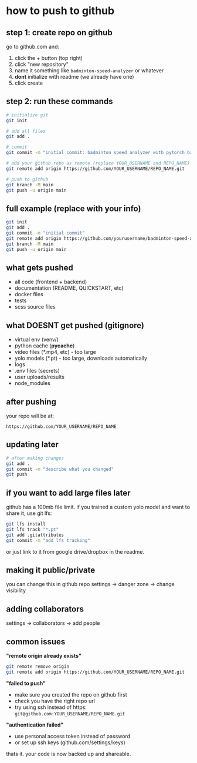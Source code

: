 # how to push to github

## step 1: create repo on github

go to github.com and:
1. click the + button (top right)
2. click "new repository"
3. name it something like `badminton-speed-analyzer` or whatever
4. **dont** initialize with readme (we already have one)
5. click create

## step 2: run these commands

```bash
# initialize git
git init

# add all files
git add .

# commit
git commit -m "initial commit: badminton speed analyzer with pytorch backend"

# add your github repo as remote (replace YOUR_USERNAME and REPO_NAME)
git remote add origin https://github.com/YOUR_USERNAME/REPO_NAME.git

# push to github
git branch -M main
git push -u origin main
```

## full example (replace with your info)

```bash
git init
git add .
git commit -m "initial commit"
git remote add origin https://github.com/yourusername/badminton-speed-analyzer.git
git branch -M main
git push -u origin main
```

## what gets pushed

- all code (frontend + backend)
- documentation (README, QUICKSTART, etc)
- docker files
- tests
- scss source files

## what DOESNT get pushed (gitignore)

- virtual env (venv/)
- python cache (__pycache__)
- video files (*.mp4, etc) - too large
- yolo models (*.pt) - too large, downloads automatically
- logs
- .env files (secrets)
- user uploads/results
- node_modules

## after pushing

your repo will be at:
```
https://github.com/YOUR_USERNAME/REPO_NAME
```

## updating later

```bash
# after making changes
git add .
git commit -m "describe what you changed"
git push
```

## if you want to add large files later

github has a 100mb file limit. if you trained a custom yolo model and want to share it, use git lfs:

```bash
git lfs install
git lfs track "*.pt"
git add .gitattributes
git commit -m "add lfs tracking"
```

or just link to it from google drive/dropbox in the readme.

## making it public/private

you can change this in github repo settings → danger zone → change visibility

## adding collaborators

settings → collaborators → add people

## common issues

**"remote origin already exists"**
```bash
git remote remove origin
git remote add origin https://github.com/YOUR_USERNAME/REPO_NAME.git
```

**"failed to push"**
- make sure you created the repo on github first
- check you have the right repo url
- try using ssh instead of https: `git@github.com:YOUR_USERNAME/REPO_NAME.git`

**"authentication failed"**
- use personal access token instead of password
- or set up ssh keys (github.com/settings/keys)

thats it. your code is now backed up and shareable.

